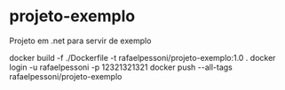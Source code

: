 # projeto-exemplo
Projeto em .net para servir de exemplo 

docker build -f ./Dockerfile -t rafaelpessoni/projeto-exemplo:1.0 .
docker login -u rafaelpessoni -p 12321321321
docker push --all-tags rafaelpessoni/projeto-exemplo
